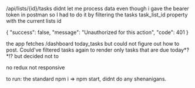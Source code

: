 
/api/lists/{id}/tasks didnt let me process data even though i gave the 
bearer token in postman so I had to do it by filtering the tasks 
task_list_id property with the current lists id

{
    "success": false,
    "message": "Unauthorized for this action",
    "code": 401
}

the app fetches /dashboard today_tasks but could not figure out how to post. Could've filtered tasks again to render only tasks that are due today*?*!? but decided not to


no redux
not responsive

to run: the standard npm i => npm start, didnt do any shenanigans.
